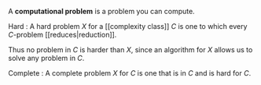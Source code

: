 A **computational problem** is a problem you can compute.

Hard
: A hard problem $X$ for a [[complexity class]] $C$ is one to which every $C$-problem [[reduces|reduction]]. 

Thus no problem in $C$ is harder than $X$, since an algorithm for $X$ allows us to solve any problem in $C$.

Complete
: A complete problem $X$ for $C$ is one that is in $C$ and is hard for $C$.
